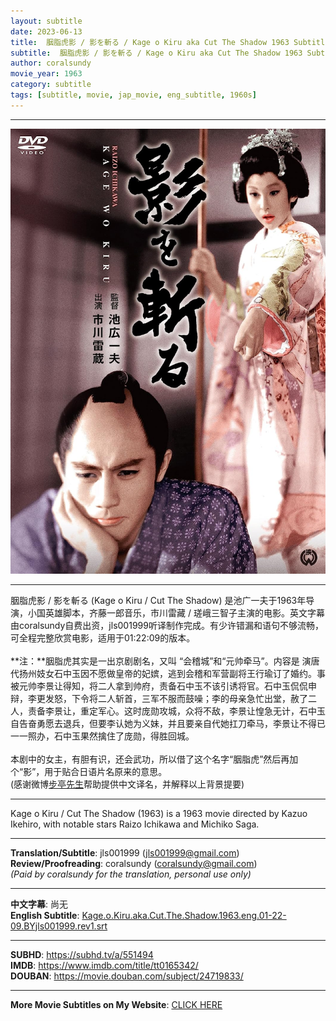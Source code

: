 ```yaml
---
layout: subtitle
date: 2023-06-13
title:  胭脂虎影 / 影を斬る / Kage o Kiru aka Cut The Shadow 1963 Subtitle (English)
subtitle:  胭脂虎影 / 影を斬る / Kage o Kiru aka Cut The Shadow 1963 Subtitle (English)
author: coralsundy
movie_year: 1963
category: subtitle
tags: [subtitle, movie, jap_movie, eng_subtitle, 1960s]
---
```


------

<img src="../assets/tt0165342.jpg" alt="tt0165342_cover_art" />

------

胭脂虎影 / 影を斬る (Kage o Kiru / Cut The Shadow) 是池广一夫于1963年导演，小国英雄脚本，齐藤一郎音乐，市川雷藏 / 瑳峨三智子主演的电影。英文字幕由coralsundy自费出资，jls001999听译制作完成。有少许错漏和语句不够流畅，可全程完整欣赏电影，适用于01:22:09的版本。
<br>
<br>
**注：**胭脂虎其实是一出京剧剧名，又叫  “会稽城”和“元帅牵马”。内容是  演唐代扬州妓女石中玉因不愿做皇帝的妃嫔，逃到会稽和军营副将王行瑜订了婚约。事被元帅李景让得知，将二人拿到帅府，责备石中玉不该引诱将官。石中玉侃侃申辩，李更发怒，下令将二人斩首，三军不服而鼓噪；李的母亲急忙出堂，赦了二人，责备李景让，重定军心。这时庞勋攻城，众将不敌，李景让惶急无计，石中玉自告奋勇愿去退兵，但要李认她为义妹，并且要亲自代她扛刀牵马，李景让不得已一一照办，石中玉果然擒住了庞勋，得胜回城。  
<br>
本剧中的女主，有胆有识，还会武功，所以借了这个名字“胭脂虎”然后再加个“影”，用于贴合日语片名原来的意思。
<br>
(感谢微博[步亭先生](https://weibo.com/u/7756344026)帮助提供中文译名，并解释以上背景提要)

------

Kage o Kiru / Cut The Shadow (1963) is a 1963 movie directed by Kazuo Ikehiro, with notable stars Raizo Ichikawa and Michiko Saga.

------

**Translation/Subtitle**: jls001999 (jls001999@gmail.com)<br>
**Review/Proofreading**: coralsundy (coralsundy@gmail.com)<br>
*(Paid by coralsundy for the translation, personal use only)*

------

**中文字幕**: 尚无<br>
**English Subtitle**: [Kage.o.Kiru.aka.Cut.The.Shadow.1963.eng.01-22-09.BYjls001999.rev1.srt](../subtitles/Kage.o.Kiru.aka.Cut.The.Shadow.1963.eng.01-22-09.BYjls001999.rev1.srt)

------

**SUBHD**: <https://subhd.tv/a/551494><br>
**IMDB**: <https://www.imdb.com/title/tt0165342/><br>
**DOUBAN**: <https://movie.douban.com/subject/24719833/>

------

**More Movie Subtitles on My Website**: <a href='{% post_url 2021-01-10-subtitles-summary-list %}'>CLICK HERE</a>


